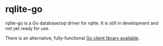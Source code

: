 # rqlite-go
rqlite-go is a Go database/sql driver for rqlite. It is still in development and not yet ready for use.

There is an alternative, fully-functional [Go client library available](https://github.com/rqlite/gorqlite).

